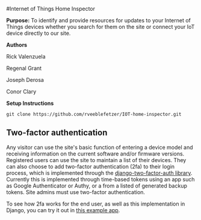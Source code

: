 #Internet of Things Home Inspector

**Purpose:** To identify and provide resources for updates to your Internet of Things devices whether you search for them on the site or connect your IoT device directly to our site.

**Authors**

Rick Valenzuela

Regenal Grant

Joseph Derosa

Conor Clary

**Setup Instructions**
```
git clone https://github.com/rveeblefetzer/IOT-home-inspector.git
```

## Two-factor authentication
Any visitor can use the site's basic function of entering a device model and receiving information on the current software and/or firmware versions. Registered users can use the site to maintain a list of their devices. They can also choose to add two-factor authentication (2fa) to their login process, which is implemented through the [django-two-factor-auth library](https://django-two-factor-auth.readthedocs.io/en/stable/). Currently this is implemented through time-based tokens using an app such as Google Authenticator or Authy, or a from a listed of generated backup tokens. Site admins must use two-factor authentication.

To see how 2fa works for the end user, as well as this implementation in Django, you can try it out in [this example app](https://example-two-factor-auth.herokuapp.com/).

